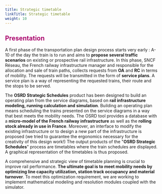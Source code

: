 ```yaml
---
title: Strategic timetable
linkTitle: Strategic timetable
weight: 10
---
```


## <font color=#aa026d>Presentation</font>

A first phase of the transportation plan design process starts very early : A-10 of the day the train is to run and aims to **propose several traffic scenarios** on existing or prospective rail infrastructure. In this phase, SNCF Réseau, the French railway infrastructure manager and responsible for the allocation and sale of train paths, collects requests from **OA** and **RC** in terms of mobility. The requests will be transmitted in the form of **service plans**. A service plan is a way of representing the requested trains, their route and the stops to be served. 

The **OSRD Strategic Schedules** product has been designed to build an operating plan from the service diagrams, based on **rail infrastructure modeling, running calculation and simulation**. Building an operating plan means scheduling the trains presented on the service diagrams in a way that best meets the mobility needs. The OSRD tool provides a database with a **micro-model of the French railway infrastructure** as well as the **rolling stock already in use in France**. Moreover, an interface to modify the existing infrastructure or to design a new part of the infrastructure is proposed (we tried to guarantee the ergonomics necessary for the creativity of this design work!) The output products of the "**OSRD Strategic Schedules**" process are timetables where the train schedules are displayed. A graphical representation of the timetables is thus proposed. 

A comprehensive and strategic view of timetable planning is crucial to improve rail performance. **The ultimate goal is to meet mobility needs by optimizing line capacity utilization, station track occupancy and material turnover**. To meet this optimization requirement, we are working to implement mathematical modeling and resolution modules coupled with the simulator.
